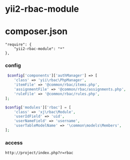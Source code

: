 yii2-rbac-module
=======================


composer.json
===================
````````
"require": {
    "yii2-rbac-module": "*"
},
````````

### config
`````````````````````php
 $config['components']['authManager'] => [
    'class' => 'yii\rbac\PhpManager',
    'itemFile' => '@common/rbac/items.php',
    'assignmentFile' => '@common/rbac/assignments.php',
    'ruleFile' => '@common/rbac/rules.php',
];

$config['modules']['rbac'] = [
    'class' => 'xj\rbac\Module',
    'userIdField' => 'uid',
    'userNameField' => 'username',
    'userTableModelName' => '\common\models\Members',
];
`````````````````````

### access
```````````
http://project/index.php?r=rbac
````````````